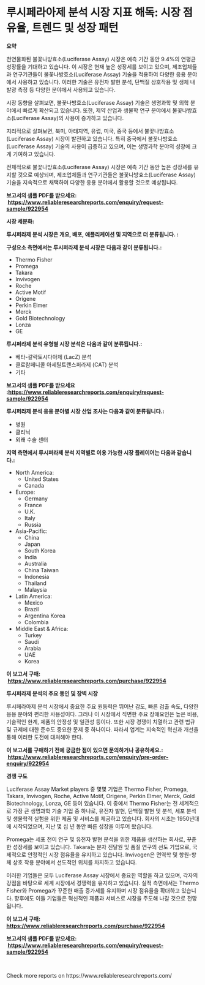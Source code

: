 <p><h1>루시페라아제 분석 시장 지표 해독: 시장 점유율, 트렌드 및 성장 패턴</h1></p><p><strong>요약</strong></p>
<p><p>천연물화된 불꽃나방효소(Luciferase Assay) 시장은 예측 기간 동안 9.4%의 연평균 성장률을 기대하고 있습니다. 이 시장은 현재 높은 성장세를 보이고 있으며, 제조업체들과 연구기관들이 불꽃나방효소(Luciferase Assay) 기술을 적용하여 다양한 응용 분야에서 사용하고 있습니다. 이러한 기술은 유전자 발현 분석, 단백질 상호작용 및 생체 내 발광 측정 등 다양한 분야에서 사용되고 있습니다.</p><p>시장 동향을 살펴보면, 불꽃나방효소(Luciferase Assay) 기술은 생명과학 및 의학 분야에서 빠르게 확산되고 있습니다. 또한, 제약 산업과 생물학 연구 분야에서 불꽃나방효소(Luciferase Assay)의 사용이 증가하고 있습니다.</p><p>지리적으로 살펴보면, 북미, 아태지역, 유럽, 미국, 중국 등에서 불꽃나방효소(Luciferase Assay) 시장이 발전하고 있습니다. 특히 중국에서 불꽃나방효소(Luciferase Assay) 기술의 사용이 급증하고 있으며, 이는 생명과학 분야의 성장에 크게 기여하고 있습니다.</p><p>전체적으로 불꽃나방효소(Luciferase Assay) 시장은 예측 기간 동안 높은 성장세를 유지할 것으로 예상되며, 제조업체들과 연구기관들은 불꽃나방효소(Luciferase Assay) 기술을 지속적으로 채택하여 다양한 응용 분야에서 활용할 것으로 예상됩니다.</p></p>
<p><strong>보고서의 샘플 PDF를 받으세요: &nbsp;<a href="https://www.reliableresearchreports.com/enquiry/request-sample/922954">https://www.reliableresearchreports.com/enquiry/request-sample/922954</a></strong></p>
<p><strong>시장 세분화:</strong></p>
<p><strong> 루시퍼라제 분석 시장은 개요, 배포, 애플리케이션 및 지역으로 더 분류됩니다. :</strong></p>
<p><strong>구성요소 측면에서는 루시퍼라제 분석 시장은 다음과 같이 분류됩니다.:</strong></p>
<p><ul><li>Thermo Fisher</li><li>Promega</li><li>Takara</li><li>Invivogen</li><li>Roche</li><li>Active Motif</li><li>Origene</li><li>Perkin Elmer</li><li>Merck</li><li>Gold Biotechnology</li><li>Lonza</li><li>GE</li></ul></p>
<p><strong> 루시퍼라제 분석 유형별 시장 분석은 다음과 같이 분류됩니다.:</strong></p>
<p><ul><li>베타-갈락토시다아제 (LacZ) 분석</li><li>클로람페니콜 아세틸트랜스퍼라제 (CAT) 분석</li><li>기타</li></ul></p>
<p><strong>보고서의 샘플 PDF를 받으세요 :<a href="https://www.reliableresearchreports.com/enquiry/request-sample/922954">https://www.reliableresearchreports.com/enquiry/request-sample/922954</a></strong></p>
<p><strong> 루시퍼라제 분석 응용 분야별 시장 산업 조사는 다음과 같이 분류됩니다.:</strong></p>
<p><ul><li>병원</li><li>클리닉</li><li>외래 수술 센터</li></ul></p>
<p><strong>지역 측면에서 루시퍼라제 분석 지역별로 이용 가능한 시장 플레이어는 다음과 같습니다.:</strong></p>
<p><ul>
    <li>
        North America:
        <ul>
            <li>United States</li>
            <li>Canada</li>
        </ul>
    </li>
    <li>
        Europe:
        <ul>
            <li>Germany</li>
            <li>France</li>
            <li>U.K.</li>
            <li>Italy</li>
            <li>Russia</li>
        </ul>
    </li>
    <li>
        Asia-Pacific:
        <ul>
            <li>China</li>
            <li>Japan</li>
            <li>South Korea</li>
            <li>India</li>
            <li>Australia</li>
            <li>China Taiwan</li>
            <li>Indonesia</li>
            <li>Thailand</li>
            <li>Malaysia</li>
        </ul>
    </li>
    <li>
        Latin America:
        <ul>
            <li>Mexico</li>
            <li>Brazil</li>
            <li>Argentina Korea</li>
            <li>Colombia</li>
        </ul>
    </li>
    <li>
        Middle East & Africa:
        <ul>
            <li>Turkey</li>
            <li>Saudi</li>
            <li>Arabia</li>
            <li>UAE</li>
            <li>Korea</li>
        </ul>
    </li>
    </ul></p>
<p><strong>이 보고서 구매: &nbsp;<a href="https://www.reliableresearchreports.com/purchase/922954">https://www.reliableresearchreports.com/purchase/922954</a></strong></p>
<p><strong>루시퍼라제 분석의 주요 동인 및 장벽 시장</strong></p>
<p><p>루시페라아제 분석 시장에서 중요한 주요 원동력은 뛰어난 감도, 빠른 검출 속도, 다양한 응용 분야와 편리한 사용성이다. 그러나 이 시장에서 직면한 주요 장애요인은 높은 비용, 기술적인 한계, 제품의 안정성 및 일관성 등이다. 또한 시장 경쟁이 치열하고 관련 법규 및 규제에 대한 준수도 중요한 문제 중 하나이다. 따라서 업계는 지속적인 혁신과 개선을 통해 이러한 도전에 대처해야 한다.</p></p>
<p><strong>이 보고서를 구매하기 전에 궁금한 점이 있으면 문의하거나 공유하세요.: &nbsp;<a href="https://www.reliableresearchreports.com/enquiry/pre-order-enquiry/922954">https://www.reliableresearchreports.com/enquiry/pre-order-enquiry/922954</a></strong></p>
<p><strong>경쟁 구도</strong></p>
<p><p>Luciferase Assay Market players 중 몇몇 기업은 Thermo Fisher, Promega, Takara, Invivogen, Roche, Active Motif, Origene, Perkin Elmer, Merck, Gold Biotechnology, Lonza, GE 등이 있습니다. 이 중에서 Thermo Fisher는 전 세계적으로 가장 큰 생명과학 기술 기업 중 하나로, 유전자 발현, 단백질 발현 및 분석, 세포 분석 및 생물학적 실험을 위한 제품 및 서비스를 제공하고 있습니다. 회사의 시초는 1950년대에 시작되었으며, 지난 몇 십 년 동안 빠른 성장을 이루어 왔습니다. </p><p>Promega는 세포 전이 연구 및 유전자 발현 분석을 위한 제품을 생산하는 회사로, 꾸준한 성장세를 보이고 있습니다. Takara는 분자 진달원 및 품질 연구의 선도 기업으로, 국제적으로 안정적인 시장 점유율을 유지하고 있습니다. Invivogen은 면역학 및 항원-항체 상호 작용 분야에서 선도적인 위치를 차지하고 있습니다.</p><p>이러한 기업들은 모두 Luciferase Assay 시장에서 중요한 역할을 하고 있으며, 각자의 강점을 바탕으로 세계 시장에서 경쟁력을 유지하고 있습니다. 실적 측면에서는 Thermo Fisher와 Promega가 꾸준한 매출 증가세를 유지하며 시장 점유율을 확대하고 있습니다. 향후에도 이들 기업들은 혁신적인 제품과 서비스로 시장을 주도해 나갈 것으로 전망됩니다.</p></p>
<p><strong>이 보고서 구매: &nbsp; <a href="https://www.reliableresearchreports.com/purchase/922954">https://www.reliableresearchreports.com/purchase/922954</a></strong></p>
<p><strong>보고서의 샘플 PDF를 받으세요: &nbsp;<a href="https://www.reliableresearchreports.com/enquiry/request-sample/922954">https://www.reliableresearchreports.com/enquiry/request-sample/922954</a></strong><strong></strong></p>
<p>&nbsp;</p>
<p>Check more reports on https://www.reliableresearchreports.com/</p>